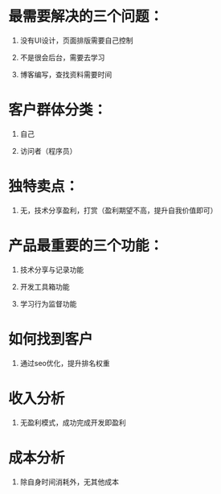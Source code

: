 # 最需要解决的三个问题：

1. 没有UI设计，页面排版需要自己控制

2. 不是很会后台，需要去学习

3. 博客编写，查找资料需要时间

# 客户群体分类：

1. 自己

2. 访问者（程序员）

# 独特卖点：

1. 无，技术分享盈利，打赏（盈利期望不高，提升自我价值即可）

# 产品最重要的三个功能：

1. 技术分享与记录功能

2. 开发工具箱功能

3. 学习行为监督功能

# 如何找到客户

1. 通过seo优化，提升排名权重

# 收入分析

1. 无盈利模式，成功完成开发即盈利

# 成本分析

1. 除自身时间消耗外，无其他成本
